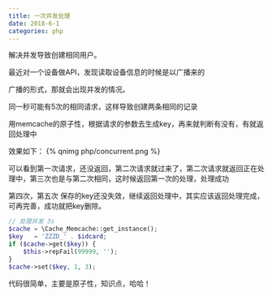 ```yaml
---
title: 一次并发处理
date: 2018-6-1
categories: php
---
```


解决并发导致创建相同用户。
<!-- more -->

最近对一个设备做API，发现读取设备信息的时候是以广播来的

广播的形式，那就会出现并发的情况。

同一秒可能有5次的相同请求，这样导致创建两条相同的记录

用memcache的原子性，根据请求的参数去生成key，再来就判断有没有，有就返回处理中

效果如下：
{% qnimg php/concurrent.png %}

可以看到第一次请求，还没返回，第二次请求就过来了，第二次请求就返回正在处理中，第三次也是与第二次相同，这时候返回第一次的处理，处理成功

第四次，第五次 保存的key还没失效，继续返回处理中，其实应该返回处理完成，可再完善，成功就把key删除。

```php
// 处理并发 3s
$cache = \Cache_Memcache::get_instance();
$key   = 'ZZZD_' . $idcard;
if ($cache->get($key)) {
    $this->repFail(99999, '');
}
$cache->set($key, 1, 3);
```

代码很简单，主要是原子性，知识点，哈哈！